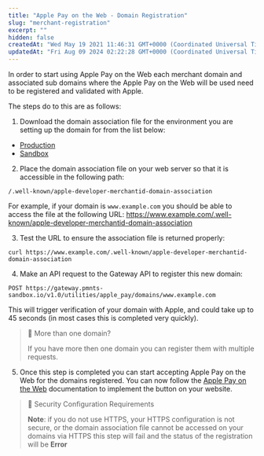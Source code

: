 ```yaml
---
title: "Apple Pay on the Web - Domain Registration"
slug: "merchant-registration"
excerpt: ""
hidden: false
createdAt: "Wed May 19 2021 11:46:31 GMT+0000 (Coordinated Universal Time)"
updatedAt: "Fri Aug 09 2024 02:22:28 GMT+0000 (Coordinated Universal Time)"
---
```

In order to start using Apple Pay on the Web each merchant domain and associated sub domains where the Apple Pay on the Web will be used need to be registered and validated with Apple.

The steps do to this are as follows:

1. Download the domain association file for the environment you are setting up the domain for from the list below:

- [Production](https://fatzebra-applepay.s3-ap-southeast-2.amazonaws.com/production.txt)
- [Sandbox](https://fatzebra-applepay.s3-ap-southeast-2.amazonaws.com/sandbox.txt)

2. Place the domain association file on your web server so that it is accessible in the following path:

```text
/.well-known/apple-developer-merchantid-domain-association
```

For example, if your domain is `www.example.com` you should be able to access the file at the following URL: <https://www.example.com/.well-known/apple-developer-merchantid-domain-association>

3. Test the URL to ensure the association file is returned properly:

```shell
curl https://www.example.com/.well-known/apple-developer-merchantid-domain-association
```

4. Make an API request to the Gateway API to register this new domain:

```http
POST https://gateway.pmnts-sandbox.io/v1.0/utilities/apple_pay/domains/www.example.com
```

This will trigger verification of your domain with Apple, and could take up to 45 seconds (in most cases this is completed very quickly).

> 📘 More than one domain?
> 
> If you have more then one domain you can register them with multiple requests.

5. Once this step is completed you can start accepting Apple Pay on the Web for the domains registered. You can now follow the [Apple Pay on the Web](https://developer.apple.com/documentation/apple_pay_on_the_web) documentation to implement the button on your website.

> 🚧 Security Configuration Requirements
> 
> **Note**: if you do not use HTTPS, your HTTPS configuration is not secure, or the domain association file cannot be accessed on your domains via HTTPS this step will fail and the status of the registration will be **Error**
